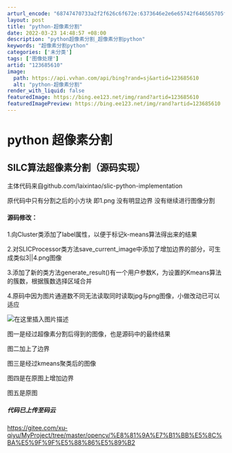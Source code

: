 ```yaml
---
arturl_encode: "68747470733a2f2f626c6f672e:6373646e2e6e65742f646565705f6c6561726e696e675f312f:61727469636c652f64657461696c732f313233363835363130"
layout: post
title: "python-超像素分割"
date: 2022-03-23 14:48:57 +08:00
description: "python超像素分割_超像素分割python"
keywords: "超像素分割python"
categories: ['未分类']
tags: ['图像处理']
artid: "123685610"
image:
  path: https://api.vvhan.com/api/bing?rand=sj&artid=123685610
  alt: "python-超像素分割"
render_with_liquid: false
featuredImage: https://bing.ee123.net/img/rand?artid=123685610
featuredImagePreview: https://bing.ee123.net/img/rand?artid=123685610
---
```


# python 超像素分割

## SILC算法超像素分割（源码实现）

主体代码来自github.com/laixintao/slic-python-implementation
  
原代码中只有分割之后的小方块 即1.png 没有明显边界 没有继续进行图像分割

#### 源码修改：

1.向Cluster类添加了label属性，以便于标记k-means算法得出来的结果
  
2.对SLICProcessor类方法save_current_image中添加了增加边界的部分，可生成类似3||4.png图像
  
3.添加了新的类方法generate_result()有一个用户参数K，为设置的Kmeans算法的簇数，根据簇数选择区域合并
  
4.原码中因为图片通道数不同无法读取同时读取jpg与png图像，小做改动已可以适应
  
![在这里插入图片描述](https://i-blog.csdnimg.cn/blog_migrate/fbaa56d3893bb03404e110c78cc4dda0.png)
  
图一是经过超像素分割后得到的图像，也是源码中的最终结果
  
图二加上了边界
  
图三是经过kmeans聚类后的图像
  
图四是在原图上增加边界
  
图五是原图

##### 代码已上传至码云

https://gitee.com/xu-qiyu/MyProject/tree/master/opencv/%E8%81%9A%E7%B1%BB%E5%8C%BA%E5%9F%9F%E5%88%86%E5%89%B2